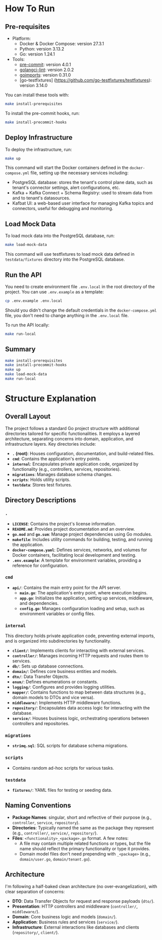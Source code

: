 # How To Run

## Pre-requisites

- Platform:
  - Docker & Docker Compose: version 27.3.1
  - Python: version 3.13.2
  - Go: version 1.24.1
- Tools:
  - [pre-commit](https://pre-commit.com/): version 4.0.1
  - [golangci-lint](https://golangci-lint.run/): version 2.0.2
  - [goimports](https://pkg.go.dev/golang.org/x/tools/cmd/goimports): version 0.31.0
  - [go-testfixtures] (https://github.com/go-testfixtures/testfixtures): version 3.14.0

You can install these tools with:

```bash
make install-prerequisites
```

To install the pre-commit hooks, run:

```bash
make install-precommit-hooks
```

## Deploy Infrastructure

To deploy the infrastructure, run:

```bash
make up
```

This command will start the Docker containers defined in the `docker-compose.yml` file, setting up the necessary services including:

- PostgreSQL database: stores the tenant's control plane data, such as tenant's connector settings, alert configurations, etc.
- Kafka + Kafka Connect + Schema Registry: used to stream data from and to tenant's datasources.
- Kafbat UI: a web-based user interface for managing Kafka topics and connectors, useful for debugging and monitoring.

## Load Mock Data

To load mock data into the PostgreSQL database, run:

```bash
make load-mock-data
```

This command will use testfixtures to load mock data defined in `testdata/fixtures` directory into the PostgreSQL database.

## Run the API

You need to create environment file `.env.local` in the root directory of the project. You can use `.env.example` as a template:

```bash
cp .env.example .env.local
```

Should you didn't change the default credentials in the `docker-compose.yml` file, you don't need to change anything in the `.env.local` file.

To run the API locally:

```bash
make run-local
```

## Summary

```bash
make install-prerequisites
make install-precommit-hooks
make up
make load-mock-data
make run-local
```

# Structure Explanation

## Overall Layout

The project follows a standard Go project structure with additional directories tailored for specific functionalities. It employs a layered architecture, separating concerns into domain, application, and infrastructure layers. Key directories include:

- **`.` (root)**: Houses configuration, documentation, and build-related files.
- **`cmd`**: Contains the application's entry points.
- **`internal`**: Encapsulates private application code, organized by functionality (e.g., controllers, services, repositories).
- **`migrations`**: Manages database schema changes.
- **`scripts`**: Holds utility scripts.
- **`testdata`**: Stores test fixtures.

## Directory Descriptions

### `.`

- **`LICENSE`**: Contains the project's license information.
- **`README.md`**: Provides project documentation and an overview.
- **`go.mod`** and **`go.sum`**: Manage project dependencies using Go modules.
- **`makefile`**: Includes utility commands for building, testing, and running the application.
- **`docker-compose.yaml`**: Defines services, networks, and volumes for Docker containers, facilitating local development and testing.
- **`.env.example`**: A template for environment variables, providing a reference for configuration.

### `cmd`

- **`api/`**: Contains the main entry point for the API server.
  - **`main.go`**: The application's entry point, where execution begins.
  - **`app.go`**: Initializes the application, setting up services, middleware, and dependencies.
  - **`config.go`**: Manages configuration loading and setup, such as environment variables or config files.

### `internal`

This directory holds private application code, preventing external imports, and is organized into subdirectories by functionality.

- **`client/`**: Implements clients for interacting with external services.
- **`controller/`**: Manages incoming HTTP requests and routes them to services.
- **`db/`**: Sets up database connections.
- **`domain/`**: Defines core business entities and models.
- **`dto/`**: Data Transfer Objects.
- **`enum/`**: Defines enumerations or constants.
- **`logging/`**: Configures and provides logging utilities.
- **`mapper/`**: Contains functions to map between data structures (e.g., domain models to DTOs and vice versa).
- **`middleware/`**: Implements HTTP middleware functions.
- **`repository/`**: Encapsulates data access logic for interacting with the database.
- **`service/`**: Houses business logic, orchestrating operations between controllers and repositories.

### `migrations`

- **`strimq.sql`**: SQL scripts for database schema migrations.

### `scripts`

- Contains random ad-hoc scripts for various tasks.

### `testdata`

- **`fixtures/`**: YAML files for testing or seeding data.

## Naming Conventions

- **Package Names**: singular, short and reflective of their purpose (e.g., `controller`, `service`, `repository`).
- **Directories**: Typically named the same as the package they represent (e.g., `controller/`, `service/`, `repository/`).
- **Files**: `<functionality>_<package>.go` format. A few notes:
  - A file may contain multiple related functions or types, but the file name should reflect the primary functionality or type it provides.
  - Domain model files don't need prepending with `_<package>` (e.g., `domain/user.go`, `domain/tenant.go`).

## Architecture

I'm following a half-baked clean architecture (no over-evangelization), with clear separation of concerns:

- **DTO**: Data Transfer Objects for request and response payloads (`dto/`).
- **Presentation**: HTTP controllers and middleware (`controller/`, `middleware/`).
- **Domain**: Core business logic and models (`domain/`).
- **Application**: Business rules and services (`service/`).
- **Infrastructure**: External interactions like databases and clients (`repository/`, `client/`).
